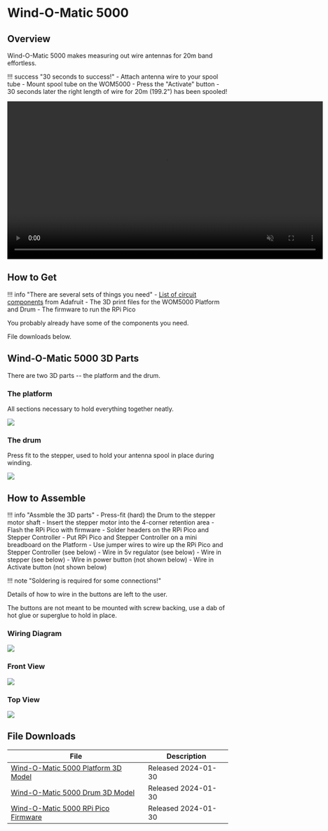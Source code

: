 # Wind-O-Matic 5000

## Overview

Wind-O-Matic 5000 makes measuring out wire antennas for 20m band effortless.

!!! success "30 seconds to success!"
    - Attach antenna wire to your spool tube
    - Mount spool tube on the WOM5000
    - Press the "Activate" button
    - 30 seconds later the right length of wire for 20m (199.2") has been spooled!

<video width="720" autoplay loop muted controls>
    <source src="demo.mp4" type="video/mp4" />
</video>

## How to Get

!!! info "There are several sets of things you need"
    - [List of circuit components](https://www.adafruit.com/wishlists/586617) from Adafruit
    - The 3D print files for the WOM5000 Platform and Drum
    - The firmware to run the RPi Pico

You probably already have some of the components you need.  

File downloads below.
            

## Wind-O-Matic 5000 3D Parts

There are two 3D parts -- the platform and the drum.

### The platform

All sections necessary to hold everything together neatly.

![](f360.platform.png)

### The drum 

Press fit to the stepper, used to hold your antenna spool in place during winding.

![](f360.drum.png)
            

## How to Assemble

!!! info "Assmble the 3D parts"
    - Press-fit (hard) the Drum to the stepper motor shaft
    - Insert the stepper motor into the 4-corner retention area
    - Flash the RPi Pico with firmware
    - Solder headers on the RPi Pico and Stepper Controller
    - Put RPi Pico and Stepper Controller on a mini breadboard on the Platform
    - Use jumper wires to wire up the RPi Pico and Stepper Controller (see below)
    - Wire in 5v regulator (see below)
    - Wire in stepper (see below)
    - Wire in power button (not shown below)
    - Wire in Activate button (not shown below)

!!! note "Soldering is required for some connections!"

Details of how to wire in the buttons are left to the user.  

The buttons are not meant to be mounted with screw backing, use a dab of hot glue or superglue to hold in place.  

### Wiring Diagram

[![](circuit_fritzing_zoomed.png)](circuit_fritzing_zoomed.png)

### Front View

![](assembled_front.jpg)

### Top View

![](assembled_top.jpg)
            

## File Downloads

| File | Description |
| --- | --- |
| [Wind-O-Matic 5000 Platform 3D Model](WOM5000.platform.2024-01-30.3mf) | Released 2024-01-30 |
| [Wind-O-Matic 5000 Drum 3D Model](WOM5000.drum.2024-01-30.3mf) | Released 2024-01-30 |
| [Wind-O-Matic 5000 RPi Pico Firmware](WOM5000.firmware.2024-01-30.uf2) | Released 2024-01-30 |